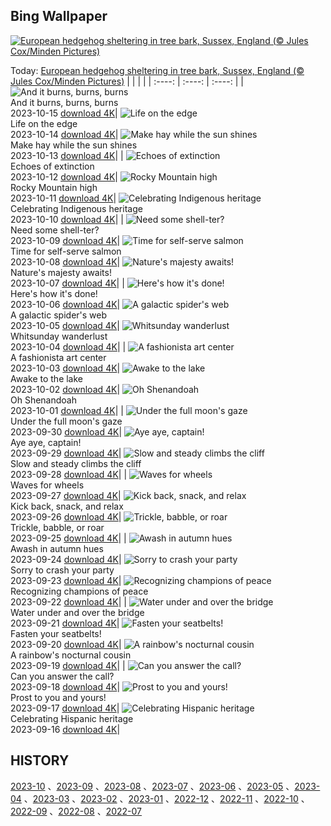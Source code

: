 ## Bing Wallpaper
[![European hedgehog sheltering in tree bark, Sussex, England (© Jules Cox/Minden Pictures)](https://cn.bing.com/th?id=OHR.AutumnHedgehog_EN-US1171311197_UHD.jpg&w=1000)](https://cn.bing.com/th?id=OHR.AutumnHedgehog_EN-US1171311197_UHD.jpg&pid=hp&w=3840&h=2160&rs=1&c=4)

Today: [European hedgehog sheltering in tree bark, Sussex, England (© Jules Cox/Minden Pictures)](https://cn.bing.com/th?id=OHR.AutumnHedgehog_EN-US1171311197_UHD.jpg&pid=hp&w=3840&h=2160&rs=1&c=4)
  |      |      |      |
| :----: | :----: | :----: |
| ![And it burns, burns, burns](https://cn.bing.com/th?id=OHR.RingEclipse_EN-US1077107553_UHD.jpg&pid=hp&w=384&h=216&rs=1&c=4) <br/> And it burns, burns, burns <br/> 2023-10-15  [download 4K](https://cn.bing.com/th?id=OHR.RingEclipse_EN-US1077107553_UHD.jpg&pid=hp&w=3840&h=2160&rs=1&c=4)| ![Life on the edge](https://cn.bing.com/th?id=OHR.ViesteItaly_EN-US0948108910_UHD.jpg&pid=hp&w=384&h=216&rs=1&c=4) <br/> Life on the edge <br/> 2023-10-14  [download 4K](https://cn.bing.com/th?id=OHR.ViesteItaly_EN-US0948108910_UHD.jpg&pid=hp&w=3840&h=2160&rs=1&c=4)| ![Make hay while the sun shines](https://cn.bing.com/th?id=OHR.IdahoBarn_EN-US0098074838_UHD.jpg&pid=hp&w=384&h=216&rs=1&c=4) <br/> Make hay while the sun shines <br/> 2023-10-13  [download 4K](https://cn.bing.com/th?id=OHR.IdahoBarn_EN-US0098074838_UHD.jpg&pid=hp&w=3840&h=2160&rs=1&c=4)|
| ![Echoes of extinction](https://cn.bing.com/th?id=OHR.JohnDayFossil_EN-US9957224234_UHD.jpg&pid=hp&w=384&h=216&rs=1&c=4) <br/> Echoes of extinction <br/> 2023-10-12  [download 4K](https://cn.bing.com/th?id=OHR.JohnDayFossil_EN-US9957224234_UHD.jpg&pid=hp&w=3840&h=2160&rs=1&c=4)| ![Rocky Mountain high](https://cn.bing.com/th?id=OHR.SoprisSunrise_EN-US9658915846_UHD.jpg&pid=hp&w=384&h=216&rs=1&c=4) <br/> Rocky Mountain high <br/> 2023-10-11  [download 4K](https://cn.bing.com/th?id=OHR.SoprisSunrise_EN-US9658915846_UHD.jpg&pid=hp&w=3840&h=2160&rs=1&c=4)| ![Celebrating Indigenous heritage](https://cn.bing.com/th?id=OHR.FremontPetroglyph_EN-US9601526664_UHD.jpg&pid=hp&w=384&h=216&rs=1&c=4) <br/> Celebrating Indigenous heritage <br/> 2023-10-10  [download 4K](https://cn.bing.com/th?id=OHR.FremontPetroglyph_EN-US9601526664_UHD.jpg&pid=hp&w=3840&h=2160&rs=1&c=4)|
| ![Need some shell-ter?](https://cn.bing.com/th?id=OHR.OctoClam_EN-US9467607669_UHD.jpg&pid=hp&w=384&h=216&rs=1&c=4) <br/> Need some shell-ter? <br/> 2023-10-09  [download 4K](https://cn.bing.com/th?id=OHR.OctoClam_EN-US9467607669_UHD.jpg&pid=hp&w=3840&h=2160&rs=1&c=4)| ![Time for self-serve salmon](https://cn.bing.com/th?id=OHR.GrizzlyFalls_EN-US9219501224_UHD.jpg&pid=hp&w=384&h=216&rs=1&c=4) <br/> Time for self-serve salmon <br/> 2023-10-08  [download 4K](https://cn.bing.com/th?id=OHR.GrizzlyFalls_EN-US9219501224_UHD.jpg&pid=hp&w=3840&h=2160&rs=1&c=4)| ![Nature's majesty awaits!](https://cn.bing.com/th?id=OHR.TaughannockFalls_EN-US8509030625_UHD.jpg&pid=hp&w=384&h=216&rs=1&c=4) <br/> Nature's majesty awaits! <br/> 2023-10-07  [download 4K](https://cn.bing.com/th?id=OHR.TaughannockFalls_EN-US8509030625_UHD.jpg&pid=hp&w=3840&h=2160&rs=1&c=4)|
| ![Here's how it's done!](https://cn.bing.com/th?id=OHR.GentooJump_EN-US3267430533_UHD.jpg&pid=hp&w=384&h=216&rs=1&c=4) <br/> Here's how it's done! <br/> 2023-10-06  [download 4K](https://cn.bing.com/th?id=OHR.GentooJump_EN-US3267430533_UHD.jpg&pid=hp&w=3840&h=2160&rs=1&c=4)| ![A galactic spider's web](https://cn.bing.com/th?id=OHR.TarantulaNebula_EN-US3085335513_UHD.jpg&pid=hp&w=384&h=216&rs=1&c=4) <br/> A galactic spider's web <br/> 2023-10-05  [download 4K](https://cn.bing.com/th?id=OHR.TarantulaNebula_EN-US3085335513_UHD.jpg&pid=hp&w=3840&h=2160&rs=1&c=4)| ![Whitsunday wanderlust](https://cn.bing.com/th?id=OHR.WhitsundaySwirl_EN-US2946291997_UHD.jpg&pid=hp&w=384&h=216&rs=1&c=4) <br/> Whitsunday wanderlust <br/> 2023-10-04  [download 4K](https://cn.bing.com/th?id=OHR.WhitsundaySwirl_EN-US2946291997_UHD.jpg&pid=hp&w=3840&h=2160&rs=1&c=4)|
| ![A fashionista art center](https://cn.bing.com/th?id=OHR.VuittonFoundation_EN-US2808914200_UHD.jpg&pid=hp&w=384&h=216&rs=1&c=4) <br/> A fashionista art center <br/> 2023-10-03  [download 4K](https://cn.bing.com/th?id=OHR.VuittonFoundation_EN-US2808914200_UHD.jpg&pid=hp&w=3840&h=2160&rs=1&c=4)| ![Awake to the lake](https://cn.bing.com/th?id=OHR.LakeBledSunrise_EN-US2708574517_UHD.jpg&pid=hp&w=384&h=216&rs=1&c=4) <br/> Awake to the lake <br/> 2023-10-02  [download 4K](https://cn.bing.com/th?id=OHR.LakeBledSunrise_EN-US2708574517_UHD.jpg&pid=hp&w=3840&h=2160&rs=1&c=4)| ![Oh Shenandoah](https://cn.bing.com/th?id=OHR.ShenandoahFoliage_EN-US9719781431_UHD.jpg&pid=hp&w=384&h=216&rs=1&c=4) <br/> Oh Shenandoah <br/> 2023-10-01  [download 4K](https://cn.bing.com/th?id=OHR.ShenandoahFoliage_EN-US9719781431_UHD.jpg&pid=hp&w=3840&h=2160&rs=1&c=4)|
| ![Under the full moon's gaze](https://cn.bing.com/th?id=OHR.GuiyangMoon_EN-US2407385108_UHD.jpg&pid=hp&w=384&h=216&rs=1&c=4) <br/> Under the full moon's gaze <br/> 2023-09-30  [download 4K](https://cn.bing.com/th?id=OHR.GuiyangMoon_EN-US2407385108_UHD.jpg&pid=hp&w=3840&h=2160&rs=1&c=4)| ![Aye aye, captain!](https://cn.bing.com/th?id=OHR.MaritimeDay_EN-US2262770680_UHD.jpg&pid=hp&w=384&h=216&rs=1&c=4) <br/> Aye aye, captain! <br/> 2023-09-29  [download 4K](https://cn.bing.com/th?id=OHR.MaritimeDay_EN-US2262770680_UHD.jpg&pid=hp&w=3840&h=2160&rs=1&c=4)| ![Slow and steady climbs the cliff](https://cn.bing.com/th?id=OHR.CapriKrupp_EN-US2044781395_UHD.jpg&pid=hp&w=384&h=216&rs=1&c=4) <br/> Slow and steady climbs the cliff <br/> 2023-09-28  [download 4K](https://cn.bing.com/th?id=OHR.CapriKrupp_EN-US2044781395_UHD.jpg&pid=hp&w=3840&h=2160&rs=1&c=4)|
| ![Waves for wheels](https://cn.bing.com/th?id=OHR.VeniceSkatePark_EN-US1972530060_UHD.jpg&pid=hp&w=384&h=216&rs=1&c=4) <br/> Waves for wheels <br/> 2023-09-27  [download 4K](https://cn.bing.com/th?id=OHR.VeniceSkatePark_EN-US1972530060_UHD.jpg&pid=hp&w=3840&h=2160&rs=1&c=4)| ![Kick back, snack, and relax](https://cn.bing.com/th?id=OHR.GlacierBayOtter_EN-US1818492105_UHD.jpg&pid=hp&w=384&h=216&rs=1&c=4) <br/> Kick back, snack, and relax <br/> 2023-09-26  [download 4K](https://cn.bing.com/th?id=OHR.GlacierBayOtter_EN-US1818492105_UHD.jpg&pid=hp&w=3840&h=2160&rs=1&c=4)| ![Trickle, babble, or roar](https://cn.bing.com/th?id=OHR.FraserRiverBC_EN-US1696932265_UHD.jpg&pid=hp&w=384&h=216&rs=1&c=4) <br/> Trickle, babble, or roar <br/> 2023-09-25  [download 4K](https://cn.bing.com/th?id=OHR.FraserRiverBC_EN-US1696932265_UHD.jpg&pid=hp&w=3840&h=2160&rs=1&c=4)|
| ![Awash in autumn hues](https://cn.bing.com/th?id=OHR.CottonwoodCanyon_EN-US1573845041_UHD.jpg&pid=hp&w=384&h=216&rs=1&c=4) <br/> Awash in autumn hues <br/> 2023-09-24  [download 4K](https://cn.bing.com/th?id=OHR.CottonwoodCanyon_EN-US1573845041_UHD.jpg&pid=hp&w=3840&h=2160&rs=1&c=4)| ![Sorry to crash your party](https://cn.bing.com/th?id=OHR.ShamwariRhino_EN-US1414731584_UHD.jpg&pid=hp&w=384&h=216&rs=1&c=4) <br/> Sorry to crash your party <br/> 2023-09-23  [download 4K](https://cn.bing.com/th?id=OHR.ShamwariRhino_EN-US1414731584_UHD.jpg&pid=hp&w=3840&h=2160&rs=1&c=4)| ![Recognizing champions of peace](https://cn.bing.com/th?id=OHR.NobelNorway_EN-US3740897457_UHD.jpg&pid=hp&w=384&h=216&rs=1&c=4) <br/> Recognizing champions of peace <br/> 2023-09-22  [download 4K](https://cn.bing.com/th?id=OHR.NobelNorway_EN-US3740897457_UHD.jpg&pid=hp&w=3840&h=2160&rs=1&c=4)|
| ![Water under and over the bridge](https://cn.bing.com/th?id=OHR.ArkadiaPark_EN-US3604031201_UHD.jpg&pid=hp&w=384&h=216&rs=1&c=4) <br/> Water under and over the bridge <br/> 2023-09-21  [download 4K](https://cn.bing.com/th?id=OHR.ArkadiaPark_EN-US3604031201_UHD.jpg&pid=hp&w=3840&h=2160&rs=1&c=4)| ![Fasten your seatbelts!](https://cn.bing.com/th?id=OHR.SplugenPass_EN-US5807017383_UHD.jpg&pid=hp&w=384&h=216&rs=1&c=4) <br/> Fasten your seatbelts! <br/> 2023-09-20  [download 4K](https://cn.bing.com/th?id=OHR.SplugenPass_EN-US5807017383_UHD.jpg&pid=hp&w=3840&h=2160&rs=1&c=4)| ![A rainbow's nocturnal cousin](https://cn.bing.com/th?id=OHR.MilkyWayPortugal_EN-US3289730564_UHD.jpg&pid=hp&w=384&h=216&rs=1&c=4) <br/> A rainbow's nocturnal cousin <br/> 2023-09-19  [download 4K](https://cn.bing.com/th?id=OHR.MilkyWayPortugal_EN-US3289730564_UHD.jpg&pid=hp&w=3840&h=2160&rs=1&c=4)|
| ![Can you answer the call?](https://cn.bing.com/th?id=OHR.CubanTody_EN-US3083797062_UHD.jpg&pid=hp&w=384&h=216&rs=1&c=4) <br/> Can you answer the call? <br/> 2023-09-18  [download 4K](https://cn.bing.com/th?id=OHR.CubanTody_EN-US3083797062_UHD.jpg&pid=hp&w=3840&h=2160&rs=1&c=4)| ![Prost to you and yours!](https://cn.bing.com/th?id=OHR.OktoberfestWorkers_EN-US5478786117_UHD.jpg&pid=hp&w=384&h=216&rs=1&c=4) <br/> Prost to you and yours! <br/> 2023-09-17  [download 4K](https://cn.bing.com/th?id=OHR.OktoberfestWorkers_EN-US5478786117_UHD.jpg&pid=hp&w=3840&h=2160&rs=1&c=4)| ![Celebrating Hispanic heritage](https://cn.bing.com/th?id=OHR.MissionRuins_EN-US2486545022_UHD.jpg&pid=hp&w=384&h=216&rs=1&c=4) <br/> Celebrating Hispanic heritage <br/> 2023-09-16  [download 4K](https://cn.bing.com/th?id=OHR.MissionRuins_EN-US2486545022_UHD.jpg&pid=hp&w=3840&h=2160&rs=1&c=4)|

  
  ## HISTORY
  [2023-10](https://github.com/Underglaze-Blue/bingwallpaper/tree/main/archive/2023-10/) 、[2023-09](https://github.com/Underglaze-Blue/bingwallpaper/tree/main/archive/2023-09/) 、[2023-08](https://github.com/Underglaze-Blue/bingwallpaper/tree/main/archive/2023-08/) 、[2023-07](https://github.com/Underglaze-Blue/bingwallpaper/tree/main/archive/2023-07/) 、[2023-06](https://github.com/Underglaze-Blue/bingwallpaper/tree/main/archive/2023-06/) 、[2023-05](https://github.com/Underglaze-Blue/bingwallpaper/tree/main/archive/2023-05/) 、[2023-04](https://github.com/Underglaze-Blue/bingwallpaper/tree/main/archive/2023-04/) 、[2023-03](https://github.com/Underglaze-Blue/bingwallpaper/tree/main/archive/2023-03/) 、[2023-02](https://github.com/Underglaze-Blue/bingwallpaper/tree/main/archive/2023-02/) 、[2023-01](https://github.com/Underglaze-Blue/bingwallpaper/tree/main/archive/2023-01/) 、[2022-12](https://github.com/Underglaze-Blue/bingwallpaper/tree/main/archive/2022-12/) 、[2022-11](https://github.com/Underglaze-Blue/bingwallpaper/tree/main/archive/2022-11/) 、[2022-10](https://github.com/Underglaze-Blue/bingwallpaper/tree/main/archive/2022-10/) 、[2022-09](https://github.com/Underglaze-Blue/bingwallpaper/tree/main/archive/2022-09/) 、[2022-08](https://github.com/Underglaze-Blue/bingwallpaper/tree/main/archive/2022-08/) 、[2022-07](https://github.com/Underglaze-Blue/bingwallpaper/tree/main/archive/2022-07/) 